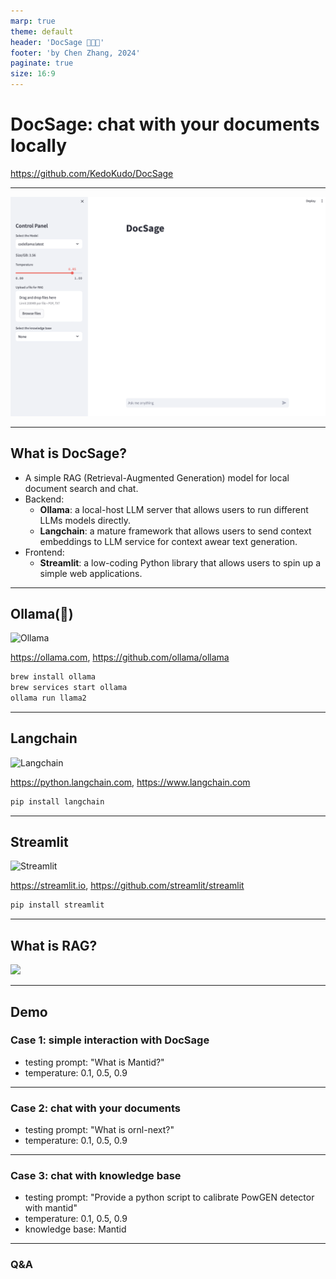 ```yaml
---
marp: true
theme: default
header: 'DocSage 🦙🦜🔗'
footer: 'by Chen Zhang, 2024'
paginate: true
size: 16:9
---
```


# DocSage: chat with your documents locally

https://github.com/KedoKudo/DocSage

---

![Demo View](figures/demo_page.png)

---

## What is DocSage?

- A simple RAG (Retrieval-Augmented Generation) model for local document search and chat.
- Backend:
    - **Ollama**: a local-host LLM server that allows users to run different LLMs models directly.
    - **Langchain**: a mature framework that allows users to send context embeddings to LLM service for context awear text generation.
- Frontend:
    - **Streamlit**: a low-coding Python library that allows users to spin up a simple web applications.

---

## Ollama(🦙)

![Ollama](https://ollama.com/public/ollama.png)

https://ollama.com, https://github.com/ollama/ollama

```bash
brew install ollama
brew services start ollama
ollama run llama2
```

---

## Langchain

![Langchain](https://python.langchain.com/img/brand/wordmark.png)

https://python.langchain.com, https://www.langchain.com

```bash
pip install langchain
```

---

## Streamlit

![Streamlit](https://streamlit.io/images/brand/streamlit-mark-color.png)

https://streamlit.io, https://github.com/streamlit/streamlit

```bash
pip install streamlit
```

---

## What is RAG?

[![](https://mermaid.ink/img/pako:eNp1kc9qwzAMh1_F-NRB-gI5DJam6wYt7A_rJSlDtdXGkNiZLG-Upu8-p-522KhPQv5-n7B1lMpplLncte5LNUAsli-1FfHcVW8eSZROhQ4t-42YTm-HebdFrY3d3werBlFM8Kfhb1KuGDkxeHaEg5hVa1SxLIFhCx43CSqPZ_lzQDqcUuCPeT75GC_f__nnFz8CqebqgFmiCJkMfmImeud5EItquVxdkIfqiXC6DaZlsS6LTUq0DnQmXM_GWWijP8GLX18gO4jHitD3znr0Z5vMZIfUgdHxL49jp5bcYIe1zGOpcQeh5VrW9hRRCOxeD1bJnClgJkOvgbE0sCfoZL6D1scuahPftUr7Oa_p9A0WN4-U?type=png)](https://mermaid.live/edit#pako:eNp1kc9qwzAMh1_F-NRB-gI5DJam6wYt7A_rJSlDtdXGkNiZLG-Upu8-p-522KhPQv5-n7B1lMpplLncte5LNUAsli-1FfHcVW8eSZROhQ4t-42YTm-HebdFrY3d3werBlFM8Kfhb1KuGDkxeHaEg5hVa1SxLIFhCx43CSqPZ_lzQDqcUuCPeT75GC_f__nnFz8CqebqgFmiCJkMfmImeud5EItquVxdkIfqiXC6DaZlsS6LTUq0DnQmXM_GWWijP8GLX18gO4jHitD3znr0Z5vMZIfUgdHxL49jp5bcYIe1zGOpcQeh5VrW9hRRCOxeD1bJnClgJkOvgbE0sCfoZL6D1scuahPftUr7Oa_p9A0WN4-U)

---

## Demo

### Case 1: simple interaction with DocSage

- testing prompt: "What is Mantid?"
- temperature: 0.1, 0.5, 0.9

---

### Case 2: chat with your documents

- testing prompt: "What is ornl-next?"
- temperature: 0.1, 0.5, 0.9

---

### Case 3: chat with knowledge base

- testing prompt: "Provide a python script to calibrate PowGEN detector with mantid"
- temperature: 0.1, 0.5, 0.9
- knowledge base: Mantid

---

### Q&A
